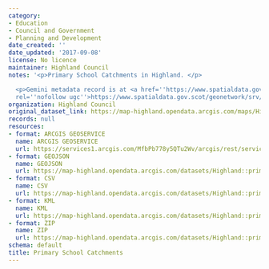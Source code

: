 ```yaml
---
category:
- Education
- Council and Government
- Planning and Development
date_created: ''
date_updated: '2017-09-08'
license: No licence
maintainer: Highland Council
notes: '<p>Primary School Catchments in Highland. </p>

  <p>Gemini metadata record is at <a href=''https://www.spatialdata.gov.scot/geonetwork/srv/eng/catalog.search#/metadata/37631a4c-9490-4a1d-9772-d55d51ac0f06''
  rel=''nofollow ugc''>https://www.spatialdata.gov.scot/geonetwork/srv/eng/catalog.search#/metadata/37631a4c-9490-4a1d-9772-d55d51ac0f06</a>.</p>'
organization: Highland Council
original_dataset_link: https://map-highland.opendata.arcgis.com/maps/Highland::primary-school-catchments
records: null
resources:
- format: ARCGIS GEOSERVICE
  name: ARCGIS GEOSERVICE
  url: https://services1.arcgis.com/MfbPb778y5QTu2Wv/arcgis/rest/services/PrimarySchoolCatchments/FeatureServer/0
- format: GEOJSON
  name: GEOJSON
  url: https://map-highland.opendata.arcgis.com/datasets/Highland::primary-school-catchments.geojson?outSR=%7B%22latestWkid%22%3A27700%2C%22wkid%22%3A27700%7D
- format: CSV
  name: CSV
  url: https://map-highland.opendata.arcgis.com/datasets/Highland::primary-school-catchments.csv?outSR=%7B%22latestWkid%22%3A27700%2C%22wkid%22%3A27700%7D
- format: KML
  name: KML
  url: https://map-highland.opendata.arcgis.com/datasets/Highland::primary-school-catchments.kml?outSR=%7B%22latestWkid%22%3A27700%2C%22wkid%22%3A27700%7D
- format: ZIP
  name: ZIP
  url: https://map-highland.opendata.arcgis.com/datasets/Highland::primary-school-catchments.zip?outSR=%7B%22latestWkid%22%3A27700%2C%22wkid%22%3A27700%7D
schema: default
title: Primary School Catchments
---
```

